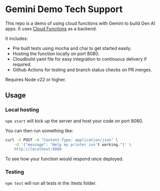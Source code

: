 # Gemini Demo Tech Support

This repo is a demo of using cloud functions with Gemini to build Gen AI apps. It uses [Cloud Functions](https://cloud.google.com/functions)
as a backend.

It includes:

- Pre built tests using mocha and chai to get started easily.
- Hosting the function locally on port 8080.
- Cloudbuild yaml file for easy integration to continuous delivery if required.
- Github Actions for testing and branch status checks on PR merges.

Requires Node v22 or higher.

## Usage

### Local hosting

`npm start` will kick up the server and host your code on port 8080.

You can then run something like:

```bash
curl -X POST -H "Content-Type: application/json" \
    -d '{"message": "Help my printer isn't working."}' \
    http://localhost:8080
```

To see how your function would respond once deployed.

### Testing

`npm test` will run all tests in the /tests folder.
